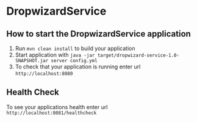 # DropwizardService

How to start the DropwizardService application
---

1. Run `mvn clean install` to build your application
1. Start application with `java -jar target/dropwizard-service-1.0-SNAPSHOT.jar server config.yml`
1. To check that your application is running enter url `http://localhost:8080`

Health Check
---

To see your applications health enter url `http://localhost:8081/healthcheck`
